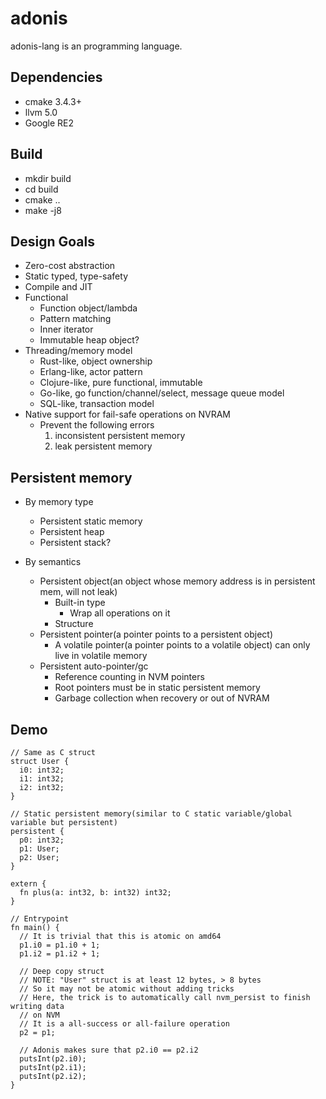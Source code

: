 # adonis
adonis-lang is an programming language.


## Dependencies

- cmake 3.4.3+
- llvm 5.0
- Google RE2

## Build 

- mkdir build
- cd build
- cmake ..
- make -j8

## Design Goals
- Zero-cost abstraction
- Static typed, type-safety
- Compile and JIT
- Functional
  - Function object/lambda
  - Pattern matching
  - Inner iterator
  - Immutable heap object?
- Threading/memory model
  - Rust-like, object ownership
  - Erlang-like, actor pattern
  - Clojure-like, pure functional, immutable
  - Go-like, go function/channel/select, message queue model
  - SQL-like, transaction model
- Native support for fail-safe operations on NVRAM
  - Prevent the following errors
    1. inconsistent persistent memory
    1. leak persistent memory

## Persistent memory
- By memory type
  - Persistent static memory
  - Persistent heap
  - Persistent stack?

- By semantics
  - Persistent object(an object whose memory address is in persistent mem,
   will not leak)
    - Built-in type
      - Wrap all operations on it
    - Structure
  - Persistent pointer(a pointer points to a persistent object)
    - A volatile pointer(a pointer points to a volatile object) can
    only live in volatile memory
  - Persistent auto-pointer/gc
    - Reference counting in NVM pointers
    - Root pointers must be in static persistent memory
    - Garbage collection when recovery or out of NVRAM

## Demo
```
// Same as C struct
struct User {
  i0: int32;
  i1: int32;
  i2: int32;
}

// Static persistent memory(similar to C static variable/global variable but persistent)
persistent {
  p0: int32;
  p1: User;
  p2: User;
}

extern {
  fn plus(a: int32, b: int32) int32;
}

// Entrypoint
fn main() {
  // It is trivial that this is atomic on amd64
  p1.i0 = p1.i0 + 1;
  p1.i2 = p1.i2 + 1;

  // Deep copy struct
  // NOTE: "User" struct is at least 12 bytes, > 8 bytes
  // So it may not be atomic without adding tricks
  // Here, the trick is to automatically call nvm_persist to finish writing data
  // on NVM
  // It is a all-success or all-failure operation
  p2 = p1;

  // Adonis makes sure that p2.i0 == p2.i2
  putsInt(p2.i0);
  putsInt(p2.i1);
  putsInt(p2.i2);
}

```
